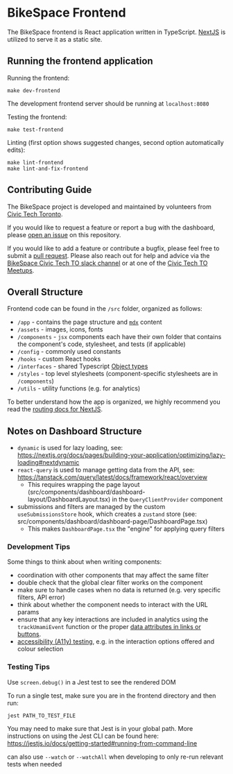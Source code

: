 # BikeSpace Frontend

The BikeSpace frontend is React application written in TypeScript. [NextJS](https://nextjs.org/) is utilized to serve it as a static site.


## Running the frontend application

Running the frontend:
```shell
make dev-frontend
```

The development frontend server should be running at `localhost:8080`

Testing the frontend:
```shell
make test-frontend
```

Linting (first option shows suggested changes, second option automatically edits):
```shell
make lint-frontend
make lint-and-fix-frontend
```


## Contributing Guide

The BikeSpace project is developed and maintained by volunteers from [Civic Tech Toronto](http://civictech.ca/).

If you would like to request a feature or report a bug with the dashboard, please [open an issue](https://github.com/bikespace/bikespace/issues) on this repository.

If you would like to add a feature or contribute a bugfix, please feel free to submit a [pull request](https://docs.github.com/en/pull-requests/collaborating-with-pull-requests/proposing-changes-to-your-work-with-pull-requests/about-pull-requests). Please also reach out for help and advice via the [BikeSpace Civic Tech TO slack channel](http://link.civictech.ca/slack) or at one of the [Civic Tech TO Meetups](https://www.meetup.com/civic-tech-toronto/).


## Overall Structure

Frontend code can be found in the `/src` folder, organized as follows:

- `/app` - contains the page structure and [`mdx`](https://mdxjs.com/) content
- `/assets` - images, icons, fonts
- `/components` - `jsx` components each have their own folder that contains the component's code, stylesheet, and tests (if applicable)
- `/config` - commonly used constants
- `/hooks` - custom React hooks
- `/interfaces` - shared Typescript [Object types](https://www.typescriptlang.org/docs/handbook/2/objects.html)
- `/styles` - top level stylesheets (component-specific stylesheets are in `/components`)
- `/utils` - utility functions (e.g. for analytics)


To better understand how the app is organized, we highly recommend you read the [routing docs for NextJS](https://nextjs.org/docs/app/building-your-application/routing).


## Notes on Dashboard Structure

- `dynamic` is used for lazy loading, see: https://nextjs.org/docs/pages/building-your-application/optimizing/lazy-loading#nextdynamic
- `react-query` is used to manage getting data from the API, see: https://tanstack.com/query/latest/docs/framework/react/overview
  - This requires wrapping the page layout (src/components/dashboard/dashboard-layout/DashboardLayout.tsx) in the `QueryClientProvider` component
- submissions and filters are managed by the custom `useSubmissionsStore` hook, which creates a `zustand` store (see: src/components/dashboard/dashboard-page/DashboardPage.tsx)
  - This makes `DashboardPage.tsx` the "engine" for applying query filters


### Development Tips

Some things to think about when writing components:

- coordination with other components that may affect the same filter
- double check that the global clear filter works on the component
- make sure to handle cases when no data is returned (e.g. very specific filters, API error)
- think about whether the component needs to interact with the URL params
- ensure that any key interactions are included in analytics using the `trackUmamiEvent` function or the proper [data attributes in links or buttons](https://umami.is/docs/track-events).
- [accessibility (A11y) testing](https://developer.mozilla.org/en-US/docs/Web/Accessibility), e.g. in the interaction options offered and colour selection


### Testing Tips

Use `screen.debug()` in a Jest test to see the rendered DOM

To run a single test, make sure you are in the frontend directory and then run:

```shell
jest PATH_TO_TEST_FILE
```

You may need to make sure that Jest is in your global path. More instructions on using the Jest CLI can be found here: https://jestjs.io/docs/getting-started#running-from-command-line

can also use `--watch` or `--watchAll` when developing to only re-run relevant tests when needed
